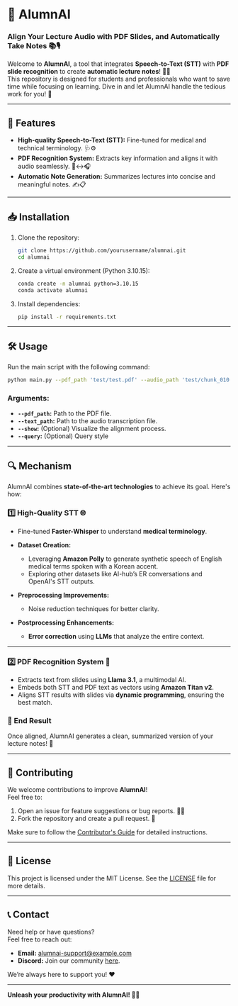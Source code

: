 # 🧠 AlumnAI
### Align Your Lecture Audio with PDF Slides, and Automatically Take Notes 📚🎙️

Welcome to **AlumnAI**, a tool that integrates **Speech-to-Text (STT)** with **PDF slide recognition** to create **automatic lecture notes**! 📝✨  
This repository is designed for students and professionals who want to save time while focusing on learning. Dive in and let AlumnAI handle the tedious work for you! 🚀

---

## 🌟 Features
- **High-quality Speech-to-Text (STT):** Fine-tuned for medical and technical terminology. 🩺⚙️
- **PDF Recognition System:** Extracts key information and aligns it with audio seamlessly. 📄↔️🎧
- **Automatic Note Generation:** Summarizes lectures into concise and meaningful notes. ✍️📋

---

## 📥 Installation

1. Clone the repository:
   ```bash
   git clone https://github.com/yourusername/alumnai.git
   cd alumnai
   ```

2. Create a virtual environment (Python 3.10.15):
   ```bash
   conda create -n alumnai python=3.10.15
   conda activate alumnai
   ```

3. Install dependencies:
   ```bash
   pip install -r requirements.txt
   ```

---

## 🛠️ Usage

Run the main script with the following command:
```bash
python main.py --pdf_path 'test/test.pdf' --audio_path 'test/chunk_010.mp3' --device 'cpu' or 'cuda' (--show) (--query)
```

### Arguments:
- **`--pdf_path`:** Path to the PDF file.
- **`--text_path`:** Path to the audio transcription file.
- **`--show`:** (Optional) Visualize the alignment process.
- **`--query`:** (Optional) Query style

---

## 🔍 Mechanism

AlumnAI combines **state-of-the-art technologies** to achieve its goal. Here's how:

### 1️⃣ High-Quality STT 🌐
- Fine-tuned **Faster-Whisper** to understand **medical terminology**.  
- **Dataset Creation:**  
  - Leveraging **Amazon Polly** to generate synthetic speech of English medical terms spoken with a Korean accent.  
  - Exploring other datasets like AI-hub’s ER conversations and OpenAI's STT outputs.  

- **Preprocessing Improvements:**  
  - Noise reduction techniques for better clarity.  

- **Postprocessing Enhancements:**  
  - **Error correction** using **LLMs** that analyze the entire context.  

---

### 2️⃣ PDF Recognition System 📄
- Extracts text from slides using **Llama 3.1**, a multimodal AI.  
- Embeds both STT and PDF text as vectors using **Amazon Titan v2**.  
- Aligns STT results with slides via **dynamic programming**, ensuring the best match.  

### 🚀 End Result
Once aligned, AlumnAI generates a clean, summarized version of your lecture notes! 🎉

---

## 🤝 Contributing

We welcome contributions to improve **AlumnAI**!  
Feel free to:
1. Open an issue for feature suggestions or bug reports. 🐛💡
2. Fork the repository and create a pull request. 🔀

Make sure to follow the [Contributor's Guide](CONTRIBUTING.md) for detailed instructions.  

---

## 📜 License

This project is licensed under the MIT License. See the [LICENSE](LICENSE.md) file for more details.

---

## 📞 Contact

Need help or have questions?  
Feel free to reach out:  
- **Email:** [alumnai-support@example.com](mailto:alumnai-support@example.com)  
- **Discord:** Join our community [here](https://discord.gg/yourlink).  

We’re always here to support you! ❤️  

---

**Unleash your productivity with AlumnAI! 🚀✨**
